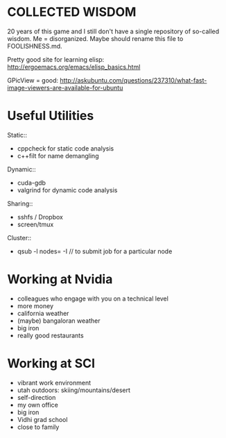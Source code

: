 COLLECTED WISDOM
=============================

20 years of this game and I still don't have a single repository of so-called wisdom. Me = disorganized. Maybe should rename this file to FOOLISHNESS.md.

Pretty good site for learning elisp: 
http://ergoemacs.org/emacs/elisp_basics.html

GPicView = good: 
http://askubuntu.com/questions/237310/what-fast-image-viewers-are-available-for-ubuntu


Useful Utilities
=============================
Static::
- cppcheck for static code analysis
- c++filt for name demangling

Dynamic::
- cuda-gdb
- valgrind for dynamic code analysis

Sharing::
- sshfs / Dropbox
- screen/tmux

Cluster::
- qsub -l nodes=<nodename> -I  // to submit job for a particular node


Working at Nvidia
=============================
- colleagues who engage with you on a technical level
- more money
- california weather
- (maybe) bangaloran weather
- big iron
- really good restaurants


Working at SCI
=============================
- vibrant work environment
- utah outdoors: skiing/mountains/desert
- self-direction
- my own office
- big iron
- Vidhi grad school
- close to family



